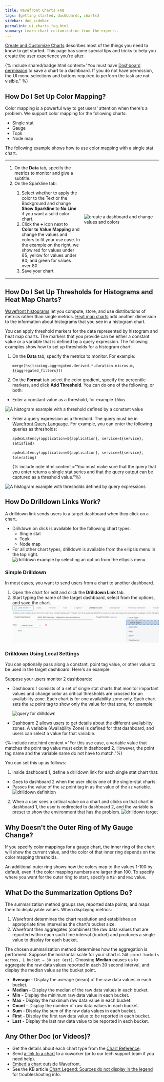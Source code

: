 ```yaml
---
title: Wavefront Charts FAQ
tags: [getting started, dashboards, charts]
sidebar: doc_sidebar
permalink: ui_charts_faq.html
summary: Learn chart customization from the experts.
---
```


[Create and Customize Charts](ui_charts.html) describes most of the things you need to know to get started. This page has some special tips and tricks to help you create the user experience you're after.

{% include shared/badge.html content="You must have [Dashboard permission](permissions_overview.html) to save a chart to a dashboard. If you do not have permission, the UI menu selections and buttons required to perform the task are not visible." %}

<!--- Consider including Improve Display Speed with Sampling Option here --->

## How Do I Set Up Color Mapping?

Color mapping is a powerful way to get users' attention when there's a problem. We support color mapping for the following charts:
* Single stat
* Gauge
* Topk
* Node map

The following example shows how to use color mapping with a single stat chart.

<table style="width: 100%;">
<tbody>
<tr>
<td width="50%">
<ol>
<li>On the <strong>Data</strong> tab, specify the metrics to monitor and give a subtitle. </li>
<li>On the Sparkline tab:</li>
<ol><li>Select whether to apply the color to the Text or the Background and change <strong>Show Sparkline</strong> to <strong>No Line</strong> if you want a solid color chart. </li>
<li>Click the <strong>+</strong> icon next to <strong>Color to Value Mapping</strong> and change the values and colors to fit your use case. In the example on the right, we show red for values under 65, yellow for values under 80, and green for values over 80. </li>
<li>Save your chart. </li></ol>
</ol></td>
<td width="50%"><img src="/images/color_mapping_faq.png" alt="create a dashboard and change values and colors"></td>
</tr>
</tbody>
</table>

## How Do I Set Up Thresholds for Histograms and Heat Map Charts?

[Wavefront histograms](ui_chart_reference.html#histogram-chart) let you compute, store, and use distributions of metrics rather than single metrics. [Heat map charts](ui_chart_reference.html#heat-map-chart) add another dimension to the information about histograms that you see in a histogram chart.

You can apply threshold markers for the data represented by histogram and heat map charts. The markers that you provide can be either a constant value or a variable that is defined by a query expression. The following examples show how to set up thresholds for a histogram chart.

1. On the **Data** tab, specify the metrics to monitor. For example:

    ```
    merge(hs(tracing.aggregated.derived.*.duration.micros.m, ${aggregated_filters}))
    ```

2. On the **Format** tab select the color gradient, specify the percentile markers, and click **Add Threshold**. You can do one of the following, or both:

  * Enter a constant value as a threshold, for example `100us`.

![A histogram example with a threshold defined by a constant value](images/histogram_value_threshold.png)

  * Enter a query expression as a threshold. The query must be in [Wavefront Query Language](query_language_reference.html). For example, you can enter the following queries as thresholds:

    ```
    apdexLatency(application=${application}, service=${service}, satisfied)
    ```

    ```
    apdexLatency(application=${application}, service=${service}, tolerating)
    ```

    {% include note.html content ="You must make sure that the query that you enter returns a single stat series and that the query output can be captured as a threshold value."%}

![A histogram example with thresholds defined by query expressions](images/histogram_query_threshold.png)


## How Do Drilldown Links Work?


A drilldown link sends users to a target dashboard when they click on a chart.

* Drilldown on click is available for the following chart types:
  - Single stat
  - Topk
  - Node map
* For all other chart types, drilldown is available from the ellipsis menu in the top right.
![drilldown example by selecting an option from the ellipsis menu](images/drilldown_ellipsis.png)

### Simple Drilldown

In most cases, you want to send users from a chart to another dashboard.
1. Open the chart for edit and click the **Drilldown Link** tab.
2. Start typing the name of the target dashboard, select from the options, and save the chart.
   ![simple drilldown to send users from a chart to another dashboard](images/simple_drilldown.png)

### Drilldown Using Local Settings


You can optionally pass along a constant, point tag value, or other value to be used in the target dashboard. Here's an example:

Suppose your users monitor 2 dashboards:
* Dashboard 1 consists of a set of single stat charts that monitor important values and change color as critical thresholds are crossed for an availability zone. Each chart is for one availability zone only. Each chart sets the `az` point tag to show only the value for that zone, for example:

  ![query for drilldown](images/drilldown_0.png)

* Dashboard 2 allows users to get details about the different availability zones. A variable (Availability Zone) is defined for that dashboard, and users can select a value for that variable.

{% include note.html content ="For this use case, a variable value that matches the point tag value must exist in dashboard 2. However, the point tag name and the variable name do not have to match."%}

You can set this up as follows:
1. Inside dashboard 1, define a drilldown link for each single stat chart that:
  - Goes to dashboard 2 when the user clicks one of the single-stat charts.
  - Passes the value of the `az` point tag in as the value of the `az` variable.
  ![drilldown definition](images/drilldown_1.png)
2. When a user sees a critical value on a chart and clicks on that chart in dashboard 1, the user is redirected to dashboard 2, and the variable is preset to show the environment that has the problem.
  ![drilldown target](images/drilldown_2.png)


## Why Doesn't the Outer Ring of My Gauge Change?

If you specify color mappings for a gauge chart, the inner ring of the chart will show the current value, and the color of that inner ring depends on the color mapping thresholds.

An additional outer ring shows how the colors map to the values 1-100 by default, even if the color mapping numbers are larger than 100. To specify where you want for the outer ring to start, specify a `Min` and `Max` value.

## What Do the Summarization Options Do?

The summarization method groups raw, reported data points, and maps them to displayable values. When displaying metrics:

1. Wavefront determines the chart resolution and establishes an appropriate time interval as the chart's bucket size.
2. Wavefront then aggregates (combines) the raw data values that are reported within each such time interval (bucket) and produces a single value to display for each bucket.

The chosen summarization method determines how the aggregation is performed. Suppose the horizontal scale for your chart is `240 point buckets across, 1 bucket – 30 sec (est)`. Choosing **Median** causes
us to aggregate the raw data values reported in each 30 second interval, and display the median value as the bucket point.

- **Average** - Display the average (mean) of the raw data values in each bucket.
- **Median** - Display the median of the raw data values in each bucket.
- **Min** - Display the minimum raw data value in each bucket.
- **Max** - Display the maximum raw data value in each bucket.
- **Count** - Display the number of raw data values in each bucket.
- **Sum** - Display the sum of the raw data values in each bucket.
- **First** - Display the first raw data value to be reported in each bucket.
- **Last** - Display the last raw data value to be reported in each bucket.




## Any Other Doc (or Videos)?

* Get the details about each chart type from the [Chart Reference](ui_chart_reference.html).
* Send [a link to a chart](ui_sharing.html#share-a-link-to-a-dashboard-or-chart) to a coworker (or to our tech support team if you need help).
* [Embed a chart](ui_sharing.html#embed-a-chart-in-other-uis) outside Wavefront.
* See the  KB article [Chart Legend: Sources do not display in the legend](https://help.wavefront.com/hc/en-us/articles/360057842692-Chart-Legend-Sources-do-not-display-in-the-legend) for troubleshooting info.

